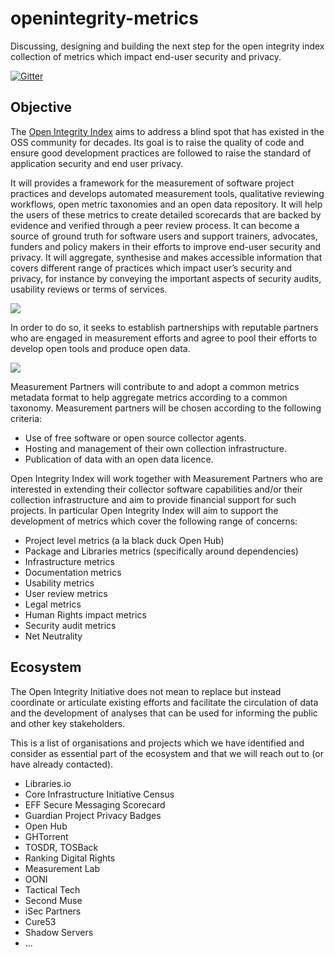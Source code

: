 # openintegrity-metrics
Discussing, designing and building the next step for the open integrity index collection of metrics which impact end-user security and privacy.

[![Gitter](https://badges.gitter.im/Join%20Chat.svg)](https://gitter.im/openintegrity/openintegrity?utm_source=badge&utm_medium=badge&utm_campaign=pr-badge)

## Objective

The [Open Integrity Index](https://wiki.openintegrity.org) aims to address a blind spot that has existed in the OSS community for decades. Its goal is to raise the quality of code and ensure good development practices are followed to raise the standard of application security and end user privacy.

It will provides a framework for the measurement of software project practices and develops automated measurement tools, qualitative reviewing workflows, open metric taxonomies and an open data repository. It will help the users of these metrics to create detailed scorecards that are backed by evidence and verified through a peer review process. It can become a source of ground truth for software users and support trainers, advocates, funders and policy makers in their efforts to improve end-user security and privacy. It will aggregate, synthesise and makes accessible information that covers different range of practices which impact user’s security and privacy, for instance by conveying the important aspects of security audits, usability reviews or terms of services.

![](https://docs.google.com/drawings/d/14kd2wRl5s-g6-4CyFBZyLIHy7Bb9BlC8I6JqE4byg3Y/pub?w=1210&h=876)

In order to do so, it seeks to establish partnerships with reputable partners who are engaged in measurement efforts and agree to pool their efforts to develop open tools and produce open data. 

![](https://docs.google.com/drawings/d/1D4fw3D1Fd8JJhwTpDdk2IKAnKMPh4tJD0Iqdu6rIWJE/pub?w=960&h=720)

Measurement Partners will contribute to and adopt a common metrics metadata format to help aggregate metrics according to a common taxonomy. Measurement partners will be chosen according to the following criteria:
  * Use of free software or open source collector agents.
  * Hosting and management of their own collection infrastructure.
  * Publication of data with an open data licence.

Open Integrity Index will work together with Measurement Partners who are interested in extending their collector software capabilities and/or their collection infrastructure and aim to provide financial support for such projects. In particular Open Integrity Index will aim to support the development of metrics which cover the following range of concerns:
 * Project level metrics (a la black duck Open Hub)
 * Package and Libraries metrics (specifically around dependencies)
 * Infrastructure metrics
 * Documentation metrics
 * Usability metrics
 * User review metrics
 * Legal metrics
 * Human Rights impact metrics
 * Security audit metrics
 * Net Neutrality

## Ecosystem

The Open Integrity Initiative does not mean to replace but instead coordinate or articulate existing efforts and facilitate the circulation of data and the development of analyses that can be used for informing the public and other key stakeholders.

This is a list of organisations and projects which we have identified and consider as essential part of the ecosystem and that we will reach out to (or have already contacted).

  * Libraries.io
  * Core Infrastructure Initiative Census
  * EFF Secure Messaging Scorecard
  * Guardian Project Privacy Badges
  * Open Hub
  * GHTorrent
  * TOSDR, TOSBack
  * Ranking Digital Rights
  * Measurement Lab
  * OONI
  * Tactical Tech
  * Second Muse
  * iSec Partners
  * Cure53
  * Shadow Servers
  * ...
 
